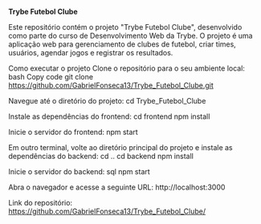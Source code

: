 **Trybe Futebol Clube**

Este repositório contém o projeto "Trybe Futebol Clube", desenvolvido como parte do curso de Desenvolvimento Web da Trybe. O projeto é uma aplicação web para gerenciamento de clubes de futebol, criar times, usuários, agendar jogos e registrar os resultados.

<!-- Funcionalidades
Cadastro de jogadores: permite adicionar novos jogadores ao clube, fornecendo informações como nome, posição, idade, nacionalidade, entre outras.
Criação de times: possibilita a criação de times, atribuindo jogadores cadastrados a cada time.
Agendamento de jogos: permite agendar jogos entre times, especificando a data, horário e local da partida.
Registro de resultados: possibilita registrar os resultados dos jogos realizados, incluindo os gols marcados por cada time e os jogadores que participaram.
Tecnologias utilizadas
HTML5: linguagem de marcação utilizada para estruturar as páginas da aplicação.
CSS3: utilizado para estilizar as páginas e fornecer uma interface agradável aos usuários.
JavaScript: linguagem de programação utilizada para implementar a lógica e a interatividade da aplicação.
React: biblioteca JavaScript para construção de interfaces de usuário.
Node.js: ambiente de execução JavaScript utilizado para o desenvolvimento do servidor backend.
Express: framework de aplicativo web do Node.js utilizado para criar APIs RESTful.
MongoDB: banco de dados NoSQL utilizado para armazenar os dados da aplicação. -->

Como executar o projeto
Clone o repositório para o seu ambiente local:
bash
Copy code
git clone https://github.com/GabrielFonseca13/Trybe_Futebol_Clube.git

Navegue até o diretório do projeto:
cd Trybe_Futebol_Clube

Instale as dependências do frontend:
cd frontend
npm install

Inicie o servidor do frontend:
npm start

Em outro terminal, volte ao diretório principal do projeto e instale as dependências do backend:
cd ..
cd backend
npm install

Inicie o servidor do backend:
sql
npm start

Abra o navegador e acesse a seguinte URL:
http://localhost:3000

Link do repositório: https://github.com/GabrielFonseca13/Trybe_Futebol_Clube/
